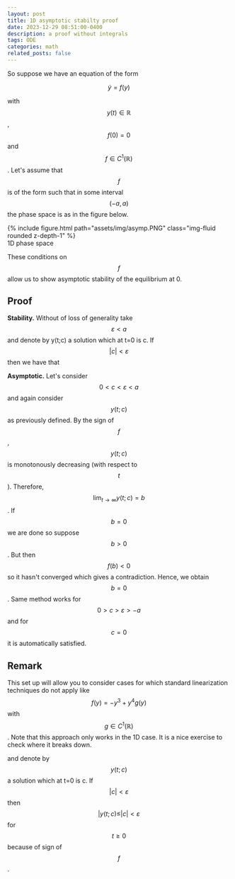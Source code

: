 ```yaml
---
layout: post
title: 1D asymptotic stabilty proof
date: 2023-12-29 08:51:00-0400
description: a proof without integrals 
tags: ODE
categories: math
related_posts: false
---
```



So suppose we have an equation of the form 

$$
\dot y = f(y)
$$

with $$ y(t) \in \mathbb{R} $$, $$ f(0) = 0 $$ and $$ f \in C^1(\mathbb{R}) $$. Let's assume that $$ f $$ is of the form such that in some interval $$ (-a, a) $$ the phase space is as in the figure below.


<div class="row">
    <div class="col-sm mt-3 mt-md-0">
        {% include figure.html path="assets/img/asymp.PNG" class="img-fluid rounded z-depth-1" %}
    </div>
</div>
<div class="caption">
    1D phase space
</div>


These conditions on $$ f $$ allow us to show asymptotic stability of the equilibrium at 0. 

## Proof

**Stability.** Without of loss of generality take $$ \varepsilon < a $$ and denote by y(t;c) a solution which at t=0 is c. If $$ |c| < \varepsilon $$  then we have that 

**Asymptotic.** Let's consider $$ 0 < c < \varepsilon < a $$ and again consider $$ y(t;c) $$ as previously defined. By the sign of $$ f $$ , $$ y(t;c) $$ is monotonously decreasing (with respect to $$ t $$). Therefore, $$ \lim_{t \rightarrow \infty } y(t;c) = b $$. If $$ b=0 $$ we are done so suppose $$ b > 0 $$. But then $$ f(b) <0 $$ so it hasn't converged which gives a contradiction. Hence, we obtain $$ b=0 $$. Same method works for $$ 0 > c > \varepsilon > -a $$ and for $$ c=0 $$ it is automatically satisfied. 

## Remark

This set up will allow you to consider cases for which standard linearization techniques do not apply like $$ f(y) = -y^3 + y^4 g(y) $$ with $$ g \in C^1(\mathbb{R}) $$. Note that this approach only works in the 1D case. It is a nice exercise to check where it breaks down.   


and denote by $$ y(t;c) $$ a solution which at t=0 is c. If $$ |c| < \varepsilon $$ then $$ |y(t;c) \leq |c| < \varepsilon $$ for $$ t \geq 0 $$ because of sign of $$ f $$ .
